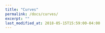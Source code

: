 ```yaml
---
title: "Curves"
permalink: /docs/curves/
excerpt: ""
last_modified_at: 2018-05-15T15:59:00-04:00
---
```


